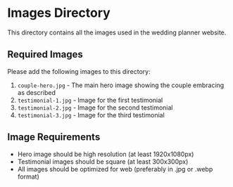 # Images Directory

This directory contains all the images used in the wedding planner website.

## Required Images

Please add the following images to this directory:

1. `couple-hero.jpg` - The main hero image showing the couple embracing as described
2. `testimonial-1.jpg` - Image for the first testimonial
3. `testimonial-2.jpg` - Image for the second testimonial
4. `testimonial-3.jpg` - Image for the third testimonial

## Image Requirements

- Hero image should be high resolution (at least 1920x1080px)
- Testimonial images should be square (at least 300x300px)
- All images should be optimized for web (preferably in .jpg or .webp format)

